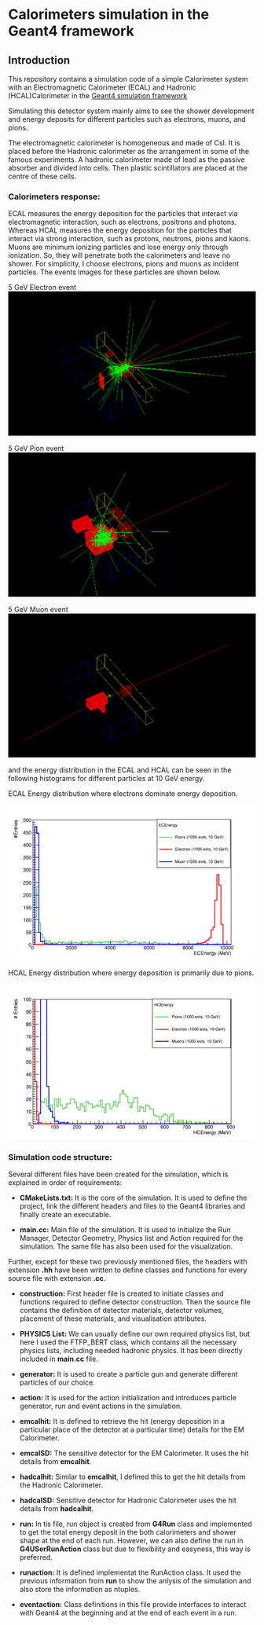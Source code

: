 # Calorimeters simulation in the Geant4 framework

## Introduction
This repository contains a simulation code of a simple Calorimeter system with an Electromagnetic Calorimeter (ECAL) and Hadronic (HCAL)Calorimeter in the [Geant4 simulation framework](https://doi.org/10.1016/S0168-9002(03)01368-8)

Simulating this detector system mainly aims to see the shower development and energy deposits for different particles such as electrons, muons, and pions.

The electromagnetic calorimeter is homogeneous and made of CsI. It is placed before the Hadronic calorimeter as the arrangement in some of the famous experiments. A hadronic calorimeter made of lead as the passive absorber and divided into cells. Then plastic scintillators are placed at the centre of these cells.

### Calorimeters response:
ECAL measures the energy deposition for the particles that interact via electromagnetic interaction, such as electrons, positrons and photons. Whereas HCAL measures the energy deposition for the particles that interact via strong interaction, such as protons, neutrons, pions and kaons. Muons are minimum ionizing particles and lose energy only through ionization. So, they will penetrate both the calorimeters and leave no shower. For simplicity, I choose electrons, pions and muons as incident particles. The events images for these particles are shown below.

5 GeV Electron event
![5 GeV Electron event](electron.png)

5 GeV Pion event
![5 GeV Pion event](pion.png)

5 GeV Muon event
![5 GeV Muon event](muon.png)

and the energy distribution in the ECAL and HCAL can be seen in the following histograms for different particles at 10 GeV energy.

ECAL Energy distribution where electrons dominate energy deposition.

![ECAL Energy distribution](ECEnergy.png)

HCAL Energy distribution where energy deposition is primarily due to pions.

![HCAL Energy distribution](HCEnergy.png)

### Simulation code structure: 

Several different files have been created for the simulation, which is explained in order of requirements:

- **CMakeLists.txt:** It is the core of the simulation. It is used to define the project, link the different headers and files to the Geant4 libraries and finally create an executable.

- **main.cc:** Main file of the simulation. It is used to initialize the Run Manager, Detector Geometry, Physics list and Action required for the simulation. The same file has also been used for the visualization. 



Further, except for these two previously mentioned files, the headers with extension **.hh** have been written to define classes and functions for every source file with extension **.cc**.

- **construction:** First header file is created to initiate classes and functions required to define detector construction. Then the source file contains the definition of detector materials, detector volumes, placement of these materials, and visualisation attributes.

- **PHYSICS List:** We can usually define our own required physics list, but here I used the FTFP_BERT class, which contains all the necessary physics lists, including needed hadronic physics. It has been directly included in **main.cc** file.

- **generator:** It is used to create a particle gun and generate different particles of our choice.

- **action:** It is used for the action initialization and introduces particle generator, run and event actions in the simulation.

- **emcalhit:** It is defined to retrieve the hit (energy deposition in a particular place of the detector at a particular time) details for the EM Calorimeter.
- **emcalSD:** The sensitive detector for the EM Calorimeter. It uses the hit details from **emcalhit**.

- **hadcalhit:** Similar to **emcalhit**, I defined this to get the hit details from the Hadronic Calorimeter.
- **hadcalSD:** Sensitive detector for Hadronic Calorimeter uses the hit details from **hadcalhit**.

- **run:** In tis file, run object is created from **G4Run** class and implemented to get the total energy deposit in the both calorimeters and shower shape at the end of each run. However, we can also define the run in **G4USerRunAction** class but due to flexibility and easyness, this way is preferred.
- **runaction:** It is defined implementat the RunAction class. It used the previous information from **run** to show the anlysis of the simulation and also store the information as ntuples.

- **eventaction:** Class definitions in this file provide interfaces to interact with Geant4 at the beginning and at the end of each event in a run.
